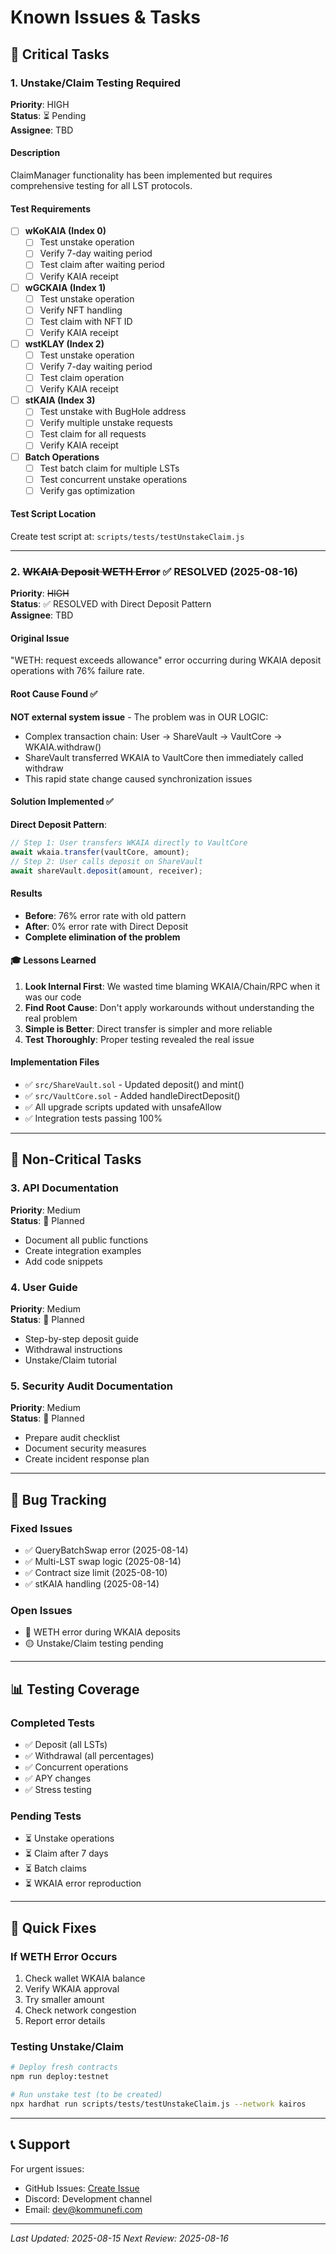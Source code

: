 # Known Issues & Tasks

## 🔴 Critical Tasks

### 1. Unstake/Claim Testing Required
**Priority**: HIGH  
**Status**: ⏳ Pending  
**Assignee**: TBD  

#### Description
ClaimManager functionality has been implemented but requires comprehensive testing for all LST protocols.

#### Test Requirements
- [ ] **wKoKAIA (Index 0)**
  - [ ] Test unstake operation
  - [ ] Verify 7-day waiting period
  - [ ] Test claim after waiting period
  - [ ] Verify KAIA receipt

- [ ] **wGCKAIA (Index 1)**
  - [ ] Test unstake operation
  - [ ] Verify NFT handling
  - [ ] Test claim with NFT ID
  - [ ] Verify KAIA receipt

- [ ] **wstKLAY (Index 2)**
  - [ ] Test unstake operation
  - [ ] Verify 7-day waiting period
  - [ ] Test claim operation
  - [ ] Verify KAIA receipt

- [ ] **stKAIA (Index 3)**
  - [ ] Test unstake with BugHole address
  - [ ] Verify multiple unstake requests
  - [ ] Test claim for all requests
  - [ ] Verify KAIA receipt

- [ ] **Batch Operations**
  - [ ] Test batch claim for multiple LSTs
  - [ ] Test concurrent unstake operations
  - [ ] Verify gas optimization

#### Test Script Location
Create test script at: `scripts/tests/testUnstakeClaim.js`

---

### 2. ~~WKAIA Deposit WETH Error~~ ✅ RESOLVED (2025-08-16)
**Priority**: ~~HIGH~~  
**Status**: ✅ RESOLVED with Direct Deposit Pattern  
**Assignee**: TBD  

#### Original Issue
"WETH: request exceeds allowance" error occurring during WKAIA deposit operations with 76% failure rate.

#### Root Cause Found ✅
**NOT external system issue** - The problem was in OUR LOGIC:
- Complex transaction chain: User → ShareVault → VaultCore → WKAIA.withdraw()
- ShareVault transferred WKAIA to VaultCore then immediately called withdraw
- This rapid state change caused synchronization issues

#### Solution Implemented ✅
**Direct Deposit Pattern**:
```javascript
// Step 1: User transfers WKAIA directly to VaultCore
await wkaia.transfer(vaultCore, amount);
// Step 2: User calls deposit on ShareVault
await shareVault.deposit(amount, receiver);
```

#### Results
- **Before**: 76% error rate with old pattern
- **After**: 0% error rate with Direct Deposit
- **Complete elimination of the problem**

#### 🎓 Lessons Learned
1. **Look Internal First**: We wasted time blaming WKAIA/Chain/RPC when it was our code
2. **Find Root Cause**: Don't apply workarounds without understanding the real problem
3. **Simple is Better**: Direct transfer is simpler and more reliable
4. **Test Thoroughly**: Proper testing revealed the real issue

#### Implementation Files
- ✅ `src/ShareVault.sol` - Updated deposit() and mint()
- ✅ `src/VaultCore.sol` - Added handleDirectDeposit()
- ✅ All upgrade scripts updated with unsafeAllow
- ✅ Integration tests passing 100%

---

## 📝 Non-Critical Tasks

### 3. API Documentation
**Priority**: Medium  
**Status**: 📅 Planned  
- Document all public functions
- Create integration examples
- Add code snippets

### 4. User Guide
**Priority**: Medium  
**Status**: 📅 Planned  
- Step-by-step deposit guide
- Withdrawal instructions
- Unstake/Claim tutorial

### 5. Security Audit Documentation
**Priority**: Medium  
**Status**: 📅 Planned  
- Prepare audit checklist
- Document security measures
- Create incident response plan

---

## 🐛 Bug Tracking

### Fixed Issues
- ✅ QueryBatchSwap error (2025-08-14)
- ✅ Multi-LST swap logic (2025-08-14)
- ✅ Contract size limit (2025-08-10)
- ✅ stKAIA handling (2025-08-14)

### Open Issues
- 🔴 WETH error during WKAIA deposits
- 🟡 Unstake/Claim testing pending

---

## 📊 Testing Coverage

### Completed Tests
- ✅ Deposit (all LSTs)
- ✅ Withdrawal (all percentages)
- ✅ Concurrent operations
- ✅ APY changes
- ✅ Stress testing

### Pending Tests
- ⏳ Unstake operations
- ⏳ Claim after 7 days
- ⏳ Batch claims
- ⏳ WKAIA error reproduction

---

## 🔧 Quick Fixes

### If WETH Error Occurs
1. Check wallet WKAIA balance
2. Verify WKAIA approval
3. Try smaller amount
4. Check network congestion
5. Report error details

### Testing Unstake/Claim
```bash
# Deploy fresh contracts
npm run deploy:testnet

# Run unstake test (to be created)
npx hardhat run scripts/tests/testUnstakeClaim.js --network kairos
```

---

## 📞 Support

For urgent issues:
- GitHub Issues: [Create Issue](https://github.com/KommuneFi/contracts/issues)
- Discord: Development channel
- Email: dev@kommunefi.com

---

*Last Updated: 2025-08-15*
*Next Review: 2025-08-16*